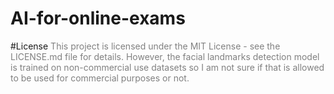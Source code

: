 # AI-for-online-exams

#License 
<span style="color: grey"> 
This project is licensed under the MIT License - see the LICENSE.md file for details. However, the facial landmarks detection model is trained on non-commercial use datasets so I am not sure if that is allowed to be used for commercial purposes or not.
</span>

